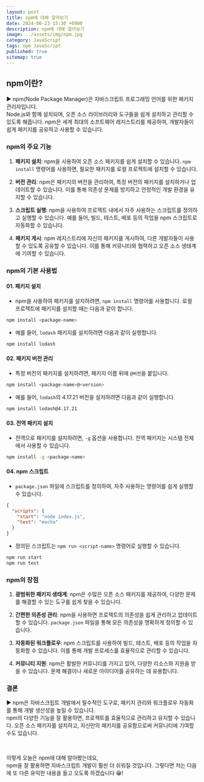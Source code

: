 ```yaml
---
layout: post
title: npm에 대해 알아보기
date: 2024-06-23 15:30 +0900
description: npm에 대해 알아보기
image: ../assets/img/npm.jpg
category: JavaScript
tags: npm JavaScript
published: true
sitemap: true
---
```


## npm이란?

▶ npm(Node Package Manager)은 자바스크립트 프로그래밍 언어를 위한 패키지 관리자입니다.<br>
Node.js와 함께 설치되며, 오픈 소스 라이브러리와 도구들을 쉽게 설치하고 관리할 수 있도록 해줍니다. npm은 세계 최대의 소프트웨어 레지스트리를 제공하여, 개발자들이 쉽게 패키지를 공유하고 사용할 수 있습니다.

### npm의 주요 기능

1. **패키지 설치**: npm을 사용하여 오픈 소스 패키지를 쉽게 설치할 수 있습니다. `npm install` 명령어를 사용하면, 필요한 패키지를 로컬 프로젝트에 설치할 수 있습니다.

2. **버전 관리**: npm은 패키지의 버전을 관리하여, 특정 버전의 패키지를 설치하거나 업데이트할 수 있습니다. 이를 통해 의존성 문제를 방지하고 안정적인 개발 환경을 유지할 수 있습니다.

3. **스크립트 실행**: npm을 사용하여 프로젝트 내에서 자주 사용하는 스크립트를 정의하고 실행할 수 있습니다. 예를 들어, 빌드, 테스트, 배포 등의 작업을 npm 스크립트로 자동화할 수 있습니다.

4. **패키지 게시**: npm 레지스트리에 자신의 패키지를 게시하여, 다른 개발자들이 사용할 수 있도록 공유할 수 있습니다. 이를 통해 커뮤니티와 협력하고 오픈 소스 생태계에 기여할 수 있습니다.

### npm의 기본 사용법

#### 01. 패키지 설치

- npm을 사용하여 패키지를 설치하려면, `npm install` 명령어를 사용합니다. 로컬 프로젝트에 패키지를 설치할 때는 다음과 같이 합니다.

```bash
npm install <package-name>
```

- 예를 들어, `lodash` 패키지를 설치하려면 다음과 같이 실행합니다.

```bash
npm install lodash
```

#### 02. 패키지 버전 관리

- 특정 버전의 패키지를 설치하려면, 패키지 이름 뒤에 `@버전`을 붙입니다.

```bash
npm install <package-name>@<version>
```

- 예를 들어, `lodash`의 4.17.21 버전을 설치하려면 다음과 같이 실행합니다.

```bash
npm install lodash@4.17.21
```

#### 03. 전역 패키지 설치

- 전역으로 패키지를 설치하려면, `-g` 옵션을 사용합니다. 전역 패키지는 시스템 전체에서 사용할 수 있습니다.

```bash
npm install -g <package-name>
```

#### 04. npm 스크립트

- `package.json` 파일에 스크립트를 정의하여, 자주 사용하는 명령어를 쉽게 실행할 수 있습니다.

```json
{
  "scripts": {
    "start": "node index.js",
    "test": "mocha"
  }
}
```

- 정의된 스크립트는 `npm run <script-name>` 명령어로 실행할 수 있습니다.

```bash
npm run start
npm run test
```

### npm의 장점

1. **광범위한 패키지 생태계**: npm은 수많은 오픈 소스 패키지를 제공하여, 다양한 문제를 해결할 수 있는 도구를 쉽게 찾을 수 있습니다.

2. **간편한 의존성 관리**: npm을 사용하면 프로젝트의 의존성을 쉽게 관리하고 업데이트할 수 있습니다. `package.json` 파일을 통해 모든 의존성을 명확하게 정의할 수 있습니다.

3. **자동화된 워크플로우**: npm 스크립트를 사용하여 빌드, 테스트, 배포 등의 작업을 자동화할 수 있습니다. 이를 통해 개발 프로세스를 효율적으로 관리할 수 있습니다.

4. **커뮤니티 지원**: npm은 활발한 커뮤니티를 가지고 있어, 다양한 리소스와 지원을 받을 수 있습니다. 문제 해결이나 새로운 아이디어를 공유하는 데 유용합니다.

### 결론

▶ npm은 자바스크립트 개발에서 필수적인 도구로, 패키지 관리와 워크플로우 자동화를 통해 개발 생산성을 높일 수 있습니다.<br>
npm의 다양한 기능을 잘 활용하면, 프로젝트를 효율적으로 관리하고 유지할 수 있습니다. 오픈 소스 패키지를 설치하고, 자신만의 패키지를 공유함으로써 커뮤니티에 기여할 수도 있습니다.

<br>

이렇게 오늘은 npm에 대해 알아봤는데요,<br>
npm을 잘 활용하면 자바스크립트 개발이 훨씬 더 쉬워질 것입니다. 그렇다면 저는 다음에 또 다른 유익한 내용을 들고 오도록 하겠습니다 😁!
